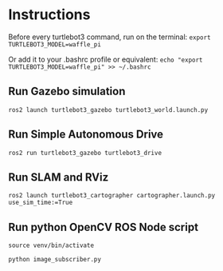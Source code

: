 # Instructions
Before every turtlebot3 command, run on the terminal:
```export TURTLEBOT3_MODEL=waffle_pi```

Or add it to your .bashrc profile or equivalent:
```echo "export TURTLEBOT3_MODEL=waffle_pi" >> ~/.bashrc```

## Run Gazebo simulation
```ros2 launch turtlebot3_gazebo turtlebot3_world.launch.py```

## Run Simple Autonomous Drive
```ros2 run turtlebot3_gazebo turtlebot3_drive```

## Run SLAM and RViz
```ros2 launch turtlebot3_cartographer cartographer.launch.py use_sim_time:=True```

## Run python OpenCV ROS Node script
```source venv/bin/activate```

```python image_subscriber.py```
